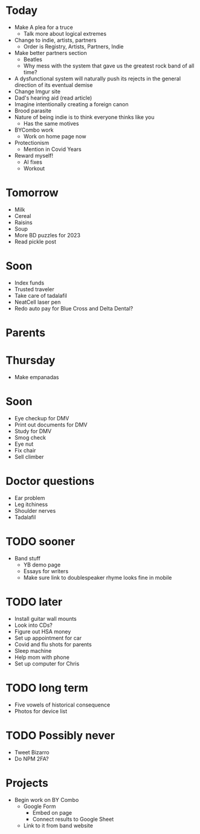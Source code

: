 # Today
* Make A plea for a truce
    * Talk more about logical extremes
* Change to indie, artists, partners
    * Order is Registry, Artists, Partners, Indie
* Make better partners section
    * Beatles
    * Why mess with the system that gave us the greatest rock band of all time?
* A dysfunctional system will naturally push its rejects in the general direction of its eventual demise
* Change Imgur site
* Dad's hearing aid (read article)
* Imagine intentionally creating a foreign canon
* Brood parasite
* Nature of being indie is to think everyone thinks like you
    * Has the same motives
* BYCombo work
    * Work on home page now
* Protectionism
    * Mention in Covid Years
* Reward myself!
    * AI fixes
    * Workout

# Tomorrow
* Milk
* Cereal
* Raisins
* Soup
* More BD puzzles for 2023
* Read pickle post

# Soon
* Index funds
* Trusted traveler
* Take care of tadalafil
* NeatCell laser pen
* Redo auto pay for Blue Cross and Delta Dental?

# Parents

# Thursday
* Make empanadas

# Soon
* Eye checkup for DMV
* Print out documents for DMV
* Study for DMV
* Smog check
* Eye nut
* Fix chair
* Sell climber

# Doctor questions
* Ear problem
* Leg itchiness
* Shoulder nerves
* Tadalafil

# TODO sooner
* Band stuff
    * YB demo page
    * Essays for writers
    * Make sure link to doublespeaker rhyme looks fine in mobile

# TODO later
* Install guitar wall mounts
* Look into CDs?
* Figure out HSA money
* Set up appointment for car
* Covid and flu shots for parents
* Sleep machine
* Help mom with phone
* Set up computer for Chris

# TODO long term
* Five vowels of historical consequence
* Photos for device list

# TODO Possibly never
* Tweet Bizarro
* Do NPM 2FA?

# Projects
* Begin work on BY Combo
    * Google Form
        * Embed on page
        * Connect results to Google Sheet
    * Link to it from band website